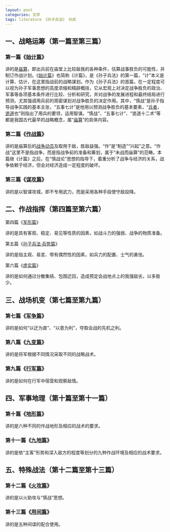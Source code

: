 ```yaml
---
layout: post
categories: 文学
tags: literature 《孙子兵法》 孙武
---
```


## **一、战略运筹（第一篇至第三篇）**

### 第一篇《[始计篇](https://baike.baidu.com/item/始计篇)》

讲的是[庙算](https://baike.baidu.com/item/庙算)，即出兵前在庙堂上比较敌我的各种条件，估算战事胜负的可能性，并制订作战计划。《[始计篇](https://baike.baidu.com/item/始计篇)》也简称《计篇》，是《孙子兵法》的第一篇，“计”本义是计算、估计，在这里指战前的战略谋划。作为《孙子兵法》的首篇，在一定程度可以视为孙子军事思想的高度浓缩和精辟概括，它从宏观上对决定战争胜负的政治、军事等各项基本条件进行比较、分析和研究，并对战争的发展进程和最终结局进行预测，尤其强调用兵前的周密谋划对战争胜负的决定作用。其中，“慎战”是孙子指导战争实践的基本主张，“五事七计”是他用以预测战争胜负的基本要素，“[兵者](https://baike.baidu.com/item/兵者)，[诡道](https://baike.baidu.com/item/诡道)也”则指出了用兵的要领，运用智谋。“慎战”、“五事七计”、“诡道十二术”等都是我国古代最早的战略概念，属“[庙算](https://baike.baidu.com/item/庙算)”的具体内容。

### 第二篇《[作战篇](https://baike.baidu.com/item/作战篇)》

讲的是庙算后的[战争动员](https://baike.baidu.com/item/战争动员)及取用于敌，胜敌益强。“作”是“制造”“兴起”之意。“作战”这里不是指战争，而是指战争前的准备和筹划，属于“未战而庙算”的范畴。本篇继《计篇》之后，在“慎战论”思想的指导下，着重分析了战争与经济的关系，战争依赖于经济，但会对经济造成一定程度的破坏。

### 第三篇《[谋攻篇](https://baike.baidu.com/item/谋攻篇)》

讲的是以智谋攻城，即不专用武力，而是采用各种手段使守敌投降。

## **二、作战指挥（第四篇至第六篇）**

第四篇《[军形篇](https://baike.baidu.com/item/军形篇)》

讲的是具有客观、稳定、易见等性质的因素，如战斗力的强弱、战争的物质准备。

第五篇《[孙子兵法·兵势篇](https://baike.baidu.com/item/孙子兵法·兵势篇/19828235)》

讲的是指主观、易变、带有偶然性的因素，如兵力的配置、士气的勇怯。

第六篇《[虚实篇](https://baike.baidu.com/item/虚实篇)》

讲的是如何通过分散集结、包围迂回，造成预定会战地点上的我强敌劣，以多胜少。

## **三、战场机变（第七篇至第九篇）**

### 第七篇《[军争篇](https://baike.baidu.com/item/军争篇)》

讲的是如何“以迂为直”、“以患为利”，夺取会战的先机之利。

### 第八篇《[九变篇](https://baike.baidu.com/item/九变篇)》

讲的是将军根据不同情况采取不同的战略战术。

### 第九篇《[行军篇](https://baike.baidu.com/item/行军篇)》

讲的是如何在行军中宿营和观察敌情。

## **四、军事地理（第十篇至第十一篇）**

### 第十篇《[地形篇](https://baike.baidu.com/item/地形篇)》

讲的是六种不同的作战地形及相应的战术的要求。

### 第十一篇《[九地篇](https://baike.baidu.com/item/九地篇)》

讲的是依“主客”形势和深入敌方的程度等划分的九种作战环境及相应的战术要求。

## **五、特殊战法（第十二篇至第十三篇）**

### 第十二篇《[火攻篇](https://baike.baidu.com/item/火攻篇)》

讲的是以火助攻与“慎战”思想。

### 第十三篇《[用间篇](https://baike.baidu.com/item/用间篇)》

讲的是五种间谍的配合使用。